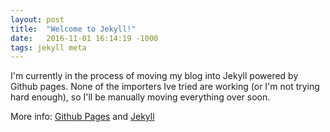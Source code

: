 ```yaml
---
layout: post
title:  "Welcome to Jekyll!"
date:   2016-11-01 16:14:19 -1000
tags: jekyll meta
---
```

I'm currently in the process of moving my blog into Jekyll powered by Github pages. None of the importers Ive tried are working (or I'm not trying hard enough), so I'll be manually moving everything over soon. 

More info: [Github Pages](https://pages.github.com/) and [Jekyll](https://jekyllrb.com/)
